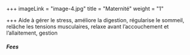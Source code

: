 +++
imageLink = "image-4.jpg"
title = "Maternité"
weight = "1"

+++
Aide à gérer le stress, améliore la digestion, régularise le sommeil, relâche les tensions musculaires, relaxe avant l’accouchement et l’allaitement, gestion

##### Fees
